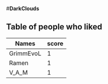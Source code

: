 #__DarkClouds__
## Table of people who liked
Names | score
--- | ---
GrimmEvoL | 1
Ramen | 1
V_A_M | 1
